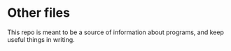 # Other files

This repo is meant to be a source of information about programs, and keep
useful things in writing.
